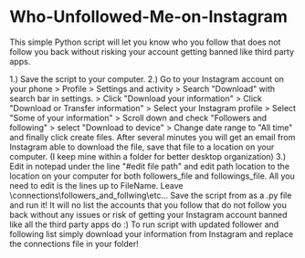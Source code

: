 # Who-Unfollowed-Me-on-Instagram
This simple Python script will let you know who you follow that does not follow you back without risking your account getting banned like third party apps.

1.) Save the script to your computer.
2.) Go to your Instagram account on your phone > Profile > Settings and activity > Search "Download" with search bar in settings. > Click "Download your information" > Click "Download or Transfer information" > Select your Instagram profile > Select "Some of your information" > Scroll down and check "Followers and following" > select "Download to device" > Change date range to "All time" and finally click create files.
After several minutes you will get an email from Instagram able to download the file, save that file to a location on your computer. (I keep mine within a folder for better desktop organization)
3.) Edit in notepad under the line "#edit file path" and edit path location to the location on your computer for both followers_file and followings_file. All you need to edit is the lines up to FileName. Leave \connections\followers_and_follwing\etc...
Save the script from as a .py file and run it!
It will no list the accounts that you follow that do not follow you back without any issues or risk of getting your Instagram account banned like all the third party apps do :)
To run script with updated follower and following list simply download your information from Instagram and replace the connections file in your folder!
